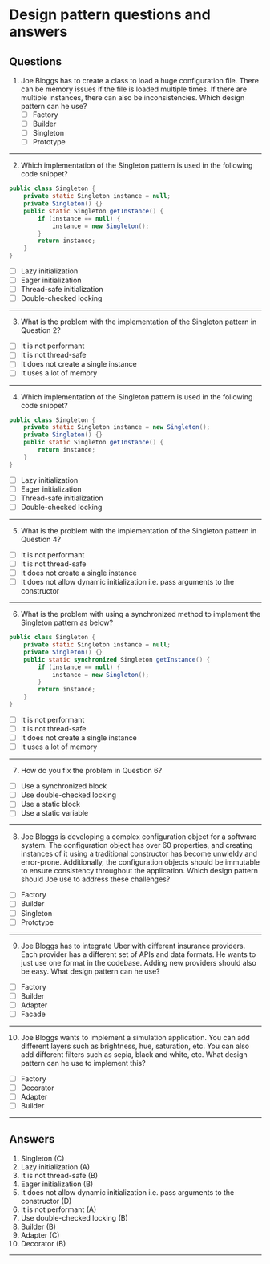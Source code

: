 # Design pattern questions and answers

## Questions

1. Joe Bloggs has to create a class to load a huge configuration file. There can be memory issues if the file is loaded multiple times. If there are multiple instances, there can also be inconsistencies. Which design pattern can he use?
    - [ ] Factory
    - [ ] Builder
    - [ ] Singleton
    - [ ] Prototype
---

2. Which implementation of the Singleton pattern is used in the following code snippet?

```java
public class Singleton {
    private static Singleton instance = null;
    private Singleton() {}
    public static Singleton getInstance() {
        if (instance == null) {
            instance = new Singleton();
        }
        return instance;
    }
}
```
 - [ ] Lazy initialization
 - [ ] Eager initialization
 - [ ] Thread-safe initialization
 - [ ] Double-checked locking
---
3. What is the problem with the implementation of the Singleton pattern in Question 2?

 - [ ] It is not performant
 - [ ] It is not thread-safe
 - [ ] It does not create a single instance
 - [ ] It uses a lot of memory

----
4. Which implementation of the Singleton pattern is used in the following code snippet?
```java
public class Singleton {
    private static Singleton instance = new Singleton();
    private Singleton() {}
    public static Singleton getInstance() {
        return instance;
    }
}
```

 - [ ] Lazy initialization
 - [ ] Eager initialization
 - [ ] Thread-safe initialization
 - [ ] Double-checked locking
---
5. What is the problem with the implementation of the Singleton pattern in Question 4?

 - [ ] It is not performant
 - [ ] It is not thread-safe
 - [ ] It does not create a single instance
 - [ ] It does not allow dynamic initialization i.e. pass arguments to the constructor

---
6. What is the problem with using a synchronized method to implement the Singleton pattern as below?


```java
public class Singleton {
    private static Singleton instance = null;
    private Singleton() {}
    public static synchronized Singleton getInstance() {
        if (instance == null) {
            instance = new Singleton();
        }
        return instance;
    }
}
```
 - [ ] It is not performant
 - [ ] It is not thread-safe
 - [ ] It does not create a single instance
 - [ ] It uses a lot of memory

---
7. How do you fix the problem in Question 6?

 - [ ] Use a synchronized block
 - [ ] Use double-checked locking
 - [ ] Use a static block
 - [ ] Use a static variable
---
8.  Joe Bloggs is developing a complex configuration object for a software system. The configuration object has over 60 properties, and creating instances of it using a traditional constructor has become unwieldy and error-prone. Additionally, the configuration objects should be immutable to ensure consistency throughout the application. Which design pattern should Joe use to address these challenges?
 - [ ] Factory
 - [ ] Builder
 - [ ] Singleton
 - [ ] Prototype
---
9. Joe Bloggs has to integrate Uber with different insurance providers. Each provider has a different set of APIs and data formats. He wants to just use one format in the codebase. Adding new providers should also be easy. What design pattern can he use?
- [ ] Factory
- [ ] Builder
- [ ] Adapter
- [ ] Facade
---
10.   Joe Bloggs wants to implement a simulation application. You can add different layers such as brightness, hue, saturation, etc. You can also add different filters such as sepia, black and white, etc. What design pattern can he use to implement this?
- [ ] Factory
- [ ] Decorator
- [ ] Adapter
- [ ] Builder
---

## Answers
1. Singleton (C)
2. Lazy initialization (A)
3. It is not thread-safe (B)
4. Eager initialization (B)
5. It does not allow dynamic initialization i.e. pass arguments to the constructor (D)
6. It is not performant (A)
7. Use double-checked locking (B)
8. Builder (B)
9. Adapter (C)
10. Decorator (B)
---


